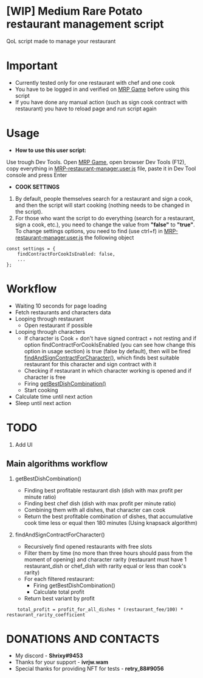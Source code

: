 # [WIP] Medium Rare Potato restaurant management script

QoL script made to manage your restaurant

# Important

- Currently tested only for one restaurant with chef and one cook
- You have to be logged in and verified on [MRP Game](https://game.medium-rare-potato.io) before using this script
- If you have done any manual action (such as sign cook contract with restaurant) you have to reload page and run script again

# Usage

- **How to use this user script:**

Use trough Dev Tools. Open [MRP Game](https://game.medium-rare-potato.io), open browser Dev Tools (F12), copy everything in [MRP-restaurant-manager.user.js](/dist/MRP-restaurant-manager.user.js) file, paste it in Dev Tool console and press Enter

- **COOK SETTINGS**

1. By default, people themselves search for a restaurant and sign a cook, and then the script will start cooking (nothing needs to be changed in the script).
2. For those who want the script to do everything (search for a restaurant, sign a cook, etc.), you need to change the value from **"false"** to **"true"**.
   To change settings options, you need to find (use ctrl+f) in [MRP-restaurant-manager.user.js](/dist/MRP-restaurant-manager.user.js) the following object

```
const settings = {
    findContractForCookIsEnabled: false,
    ...
};
```

# Workflow

- Waiting 10 seconds for page loading
- Fetch restaurants and characters data
- Looping through restaurant
  - Open restaurant if possible
- Looping through characters
  - If character is Cook + don't have signed contract + not resting and if option findContractForCookIsEnabled (you can see how change this option in usage section) is true (false by default), then will be fired [findAndSignContractForCharacter()](#main-algorithms-workflow), which finds best suitable restaurant for this character and sign contract with it
  - Checking if restaurant in which character working is opened and if character is free
  - Firing [getBestDishCombination()](#main-algorithms-workflow)
  - Start cooking
- Calculate time until next action
- Sleep until next action

# TODO

1. Add UI

## Main algorithms workflow

1.  getBestDishCombination()

    - Finding best profitable restaurant dish (dish with max profit per minute ratio)
    - Finding best chef dish (dish with max profit per minute ratio)
    - Combining them with all dishes, that character can cook
    - Return the best profitable combination of dishes, that accumulative cook time less or equal then 180 minutes (Using knapsack algorithm)

2.  findAndSignContractForCharacter()

    - Recursively find opened restaurants with free slots
    - Filter them by time (no more than three hours should pass from the moment of opening) and character rarity (restaurant must have 1 restaurant_dish or chef_dish with rarity equal or less than cook's rarity)
    - For each filtered restaurant:
      - Firing getBestDishCombination()
      - Calculate total profit
    - Return best variant by profit

```
    total_profit = profit_for_all_dishes * (restaurant_fee/100) * restaurant_rarity_coefficient
```

# DONATIONS AND CONTACTS

- My discord - **Shrixy#9453**
- Thanks for your support - **ivrjw.wam**
- Special thanks for providing NFT for tests - **retry_88#9056**
